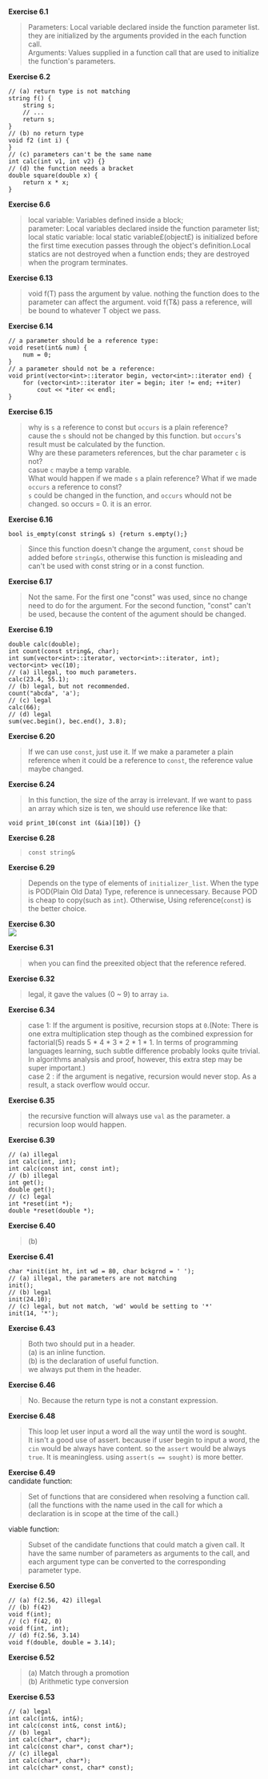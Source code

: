 **Exercise 6.1**  
>Parameters: Local variable declared inside the function parameter list. they are initialized by the arguments provided in the each function call.  
Arguments: Values supplied in a function call that are used to initialize the function's parameters.  

**Exercise 6.2**  
```
// (a) return type is not matching
string f() {
    string s;
    // ...
    return s;
}
// (b) no return type
void f2 (int i) {
}
// (c) parameters can't be the same name
int calc(int v1, int v2) {}
// (d) the function needs a bracket
double square(double x) {
    return x * x;
}
```
**Exercise 6.6**  
>local variable: Variables defined inside a block;  
parameter: Local variables declared inside the function parameter list;  
local static variable: local static variable£(object£) is initialized before the first time execution passes through the object's definition.Local statics are not destroyed when a function ends; they are destroyed when the program terminates.  

**Exercise 6.13**  
>void f(T) pass the argument by value. nothing the function does to the parameter can affect the argument. void f(T&) pass a reference, will be bound to whatever T object we pass.  

**Exercise 6.14**  
```
// a parameter should be a reference type:
void reset(int& num) {
    num = 0;
}
// a parameter should not be a reference:
void print(vector<int>::iterator begin, vector<int>::iterator end) {
    for (vector<int>::iterator iter = begin; iter != end; ++iter)
        cout << *iter << endl;
}
```

**Exercise 6.15**  
>why is `s` a reference to const but `occurs` is a plain reference?  
cause the `s` should not be changed by this function. but `occurs`'s result must be calculated by the function.  
Why are these parameters references, but the char parameter `c` is not?  
casue `c` maybe a temp varable.   
What would happen if we made `s` a plain reference? What if we made `occurs` a reference to const?  
`s` could be changed in the function, and `occurs` whould not be changed. so occurs = 0. it is an error.  

**Exercise 6.16**  
```
bool is_empty(const string& s) {return s.empty();}
```
>Since this function doesn't change the argument, `const` shoud be added before `string&s`, otherwise this function is misleading and can't be used with const string or in a const function.  

**Exercise 6.17**  
>Not the same. For the first one "const" was used, since no change need to do for the argument. For the second function, "const" can't be used, because the content of the agument should be changed.  

**Exercise 6.19**  
```
double calc(double);
int count(const string&, char);
int sum(vector<int>::iterator, vector<int>::iterator, int);
vector<int> vec(10);
// (a) illegal, too much parameters.
calc(23.4, 55.1);
// (b) legal, but not recommended.
count("abcda", 'a');
// (c) legal
calc(66);
// (d) legal
sum(vec.begin(), bec.end(), 3.8);
```

**Exercise 6.20**  
>If we can use `const`, just use it. If we make a parameter a plain reference when it could be a reference to `const`, the reference value maybe changed.  

**Exercise 6.24**  
>In this function, the size of the array is irrelevant. If we want to pass an array which size is ten, we should use reference like that:  
```
void print_10(const int (&ia)[10]) {}
```

**Exercise 6.28**  
>`const string&`  

**Exercise 6.29**  
>Depends on the type of elements of `initializer_list`. When the type is POD(Plain Old Data) Type, reference is unnecessary. Because POD is cheap to copy(such as `int`). Otherwise, Using reference(`const`) is the better choice.  

**Exercise 6.30**  
![](https://github.com/YanqiangWang/Cpp_primer/blob/master/exercises/6/images/ex6_30_error_info.png)

**Exercise 6.31**  
>when you can find the preexited object that the reference refered.  

**Exercise 6.32**  
>legal, it gave the values (0 ~ 9) to array `ia`.  

**Exercise 6.34**  
>case 1: If the argument is positive, recursion stops at `0`.(Note: There is one extra multiplication step though as the combined expression for factorial(5) reads 5 * 4 * 3 * 2 * 1 * 1. In terms of programming languages learning, such subtle difference probably looks quite trivial. In algorithms analysis and proof, however, this extra step may be super important.)  
case 2 : if the argument is negative, recursion would never stop. As a result, a stack overflow would occur.  

**Exercise 6.35**  
>the recursive function will always use `val` as the parameter. a recursion loop would happen.  

**Exercise 6.39**  
```
// (a) illegal
int calc(int, int);
int calc(const int, const int);
// (b) illegal
int get();
double get();
// (c) legal
int *reset(int *);
double *reset(double *);
```

**Exercise 6.40**  
>(b)  

**Exercise 6.41**  
```
char *init(int ht, int wd = 80, char bckgrnd = ' ');
// (a) illegal, the parameters are not matching
init();
// (b) legal
init(24.10);
// (c) legal, but not match, 'wd' would be setting to '*'
init(14, '*');
```

**Exercise 6.43**  
>Both two should put in a header.  
(a) is an inline function.  
(b) is the declaration of useful function.  
we always put them in the header.  

**Exercise 6.46**  
>No. Because the return type is not a constant expression.  

**Exercise 6.48**  
>This loop let user input a word all the way until the word is sought.  
It isn't a good use of assert. because if user begin to input a word, the `cin` would be always have content. so the `assert` would be always `true`. It is meaningless. using `assert(s == sought)` is more better.  

**Exercise 6.49**  
candidate function:  
>Set of functions that are considered when resolving a function call. (all the functions with the name used in the call for which a declaration is in scope at the time of the call.)  

viable function:  
>Subset of the candidate functions that could match a given call. It have the same number of parameters as arguments to the call, and each argument type can be converted to the corresponding parameter type.  

**Exercise 6.50**  
```
// (a) f(2.56, 42) illegal
// (b) f(42)
void f(int);
// (c) f(42, 0)
void f(int, int);
// (d) f(2.56, 3.14)
void f(double, double = 3.14);
```

**Exercise 6.52**  
>(a) Match through a promotion  
(b) Arithmetic type conversion  

**Exercise 6.53**  
```
// (a) legal
int calc(int&, int&);
int calc(const int&, const int&);
// (b) legal
int calc(char*, char*);
int calc(const char*, const char*);
// (c) illegal
int calc(char*, char*);
int calc(char* const, char* const);
```
